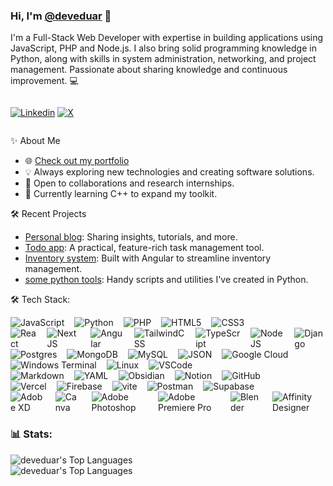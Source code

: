 
<!--
**deveduar/deveduar** is a ✨ _special_ ✨ repository because its `README.md` (this file) appears on your GitHub profile.
Here are some ideas to get you started:
- 🔭 I’m currently working on ...
- 🌱 I’m currently learning ...
- 👯 I’m looking to collaborate on ...
- 🤔 I’m looking for help with ...
- 💬 Ask me about ...
- 📫 How to reach me: ...
- 😄 Pronouns: ...
- ⚡ Fun fact: ...

- 📫 You can contact me on [Linkedin](http://www.linkedin.com/in/deveduar) or [Twitter](https://twitter.com/deveduar)
[![Gmail](https://img.shields.io/badge/Gmail-%23483699?style=for-the-badge&logo=gmail&logoColor=white)](deveduar@gmail.com)

![deveduar's Top Languages](https://github-readme-stats.vercel.app/api/top-langs/?username=deveduar&theme=tokyonight&show_icons=true&hide_border=true&layout=compact)
<picture> <img align="right" src="https://64.media.tumblr.com/d76f758ab3f8df7a46766c24e510dd8e/1b721de211210cef-27/s1280x1920/108a51dd357fcfa39f9abb37779679140a25d532.gifv" width = 360px></picture>
-->

### Hi, I'm [@deveduar](https://deveduar-portfolio.vercel.app/) 👋

I'm a Full-Stack Web Developer with expertise in building applications using JavaScript, PHP and Node.js. I also bring solid programming knowledge in Python, along with skills in system administration, networking, and project management. Passionate about sharing knowledge and continuous improvement. 💻

<div style="display:flex; flex-direction:row; gap:1rem; align-text:center;">

[![Linkedin](https://img.shields.io/badge/linkedin-12100E.svg?style=for-the-badge&logo=linkedin)](http://www.linkedin.com/in/deveduar)
[![X](https://img.shields.io/badge/X-12100E.svg?style=for-the-badge&logo=X&logoColor=white)](https://twitter.com/deveduar)

</div>

✨ About Me
- 🌐 [Check out my portfolio](https://deveduar-portfolio.vercel.app/)
- 💡 Always exploring new technologies and creating software solutions.
- 👯 Open to collaborations and research internships.
- 🌱 Currently learning C++ to expand my toolkit.

🛠️ Recent Projects
- [Personal blog](https://nextjs-blog-xi-indol.vercel.app/): Sharing insights, tutorials, and more.
- [Todo app](https://github.com/deveduar/todo-app): A practical, feature-rich task management tool.
- [Inventory system](https://github.com/deveduar/angular-SGI-front.git): Built with Angular to streamline inventory management.
- [some python tools](https://deveduar-portfolio.vercel.app/projects/5): Handy scripts and utilities I've created in Python.

🛠 Tech Stack: 

<div style="display:flex; flex-direction:row; gap:1rem;">

<picture>
  <source align="center" srcset="https://img.shields.io/badge/javascript-%23323330.svg?style=for-the-badge&logo=javascript&logoColor=%23F7DF1E" media="(min-width: 640px)">
  <img src="https://img.shields.io/badge/javascript-%23323330.svg?style=for-the-badge&logo=javascript&logoColor=%23F7DF1E" alt="JavaScript">
</picture>

<picture>
  <source align="center" srcset="https://img.shields.io/badge/python-%23323330?style=for-the-badge&logo=python&logoColor=ffdd54" media="(min-width: 640px)">
  <img src="https://img.shields.io/badge/python-%23323330?style=for-the-badge&logo=python&logoColor=ffdd54" alt="Python">
</picture>

<picture>
  <source align="center" srcset="https://img.shields.io/badge/php-%23323330.svg?style=for-the-badge&logo=php&logoColor=white" media="(min-width: 640px)">
  <img src="https://img.shields.io/badge/php-%23323330.svg?style=for-the-badge&logo=php&logoColor=white" alt="PHP">
</picture>

<picture>
  <source align="center" srcset="https://img.shields.io/badge/HTML5-%23323330?style=for-the-badge&logo=html5&logoColor=yellow" media="(min-width: 640px)">
  <img src="https://img.shields.io/badge/HTML5-%23323330?style=for-the-badge&logo=html5&logoColor=yellow" alt="HTML5">
</picture>

<picture>
  <source align="center" srcset="https://img.shields.io/badge/css3-%23323330.svg?style=for-the-badge&logo=css3&logoColor=blue" media="(min-width: 640px)">
  <img src="https://img.shields.io/badge/css3-%23323330.svg?style=for-the-badge&logo=css3&logoColor=blue" alt="CSS3">
</picture>

</div>

<div style="display:flex; flex-direction:row; gap:1rem;">

<picture>
  <source align="center" srcset="https://img.shields.io/badge/React-%23323330?style=for-the-badge&logo=react&logoColor=61DAFB" media="(min-width: 640px)">
  <img src="https://img.shields.io/badge/React-%23323330?style=for-the-badge&logo=react&logoColor=61DAFB" alt="React">
</picture>

<picture>
  <source align="center" srcset="https://img.shields.io/badge/Next-%23323330?style=for-the-badge&logo=next.js&logoColor=blue" media="(min-width: 640px)">
  <img src="https://img.shields.io/badge/Next-%23323330?style=for-the-badge&logo=next.js&logoColor=blue" alt="Next JS">
</picture>

<picture>
  <source align="center" srcset="(https://img.shields.io/badge/angular-%23323330.svg?style=for-the-badge&logo=angular&logoColor=white" media="(min-width: 640px)">
  <img src="https://img.shields.io/badge/angular-%23323330.svg?style=for-the-badge&logo=angular&logoColor=red" alt="Angular">
</picture>

<picture>
  <source align="center" srcset="https://img.shields.io/badge/tailwindcss-%23323330.svg?style=for-the-badge&logo=tailwind-css&logoColor=blue" media="(min-width: 640px)">
  <img src="https://img.shields.io/badge/tailwindcss-%23323330.svg?style=for-the-badge&logo=tailwind-css&logoColor=blue" alt="TailwindCSS">
</picture>

<picture>
  <source align="center" srcset="https://img.shields.io/badge/typescript-%23323330.svg?style=for-the-badge&logo=typescript&logoColor=blue" media="(min-width: 640px)">
  <img src="https://img.shields.io/badge/typescript-%23323330.svg?style=for-the-badge&logo=typescript&logoColor=blue" alt="TypeScript">
</picture>

<picture>
  <source align="center" srcset="https://img.shields.io/badge/node.js-%23323330?style=for-the-badge&logo=node.js&logoColor=green" media="(min-width: 640px)">
  <img src="https://img.shields.io/badge/node.js-%23323330?style=for-the-badge&logo=node.js&logoColor=green" alt="NodeJS">
</picture>
<picture>
  <source align="center" srcset="https://img.shields.io/badge/django-%23323330.svg?style=for-the-badge&logo=django&logoColor=green" media="(min-width: 640px)">
  <img src="https://img.shields.io/badge/django-%23323330.svg?style=for-the-badge&logo=django&logoColor=green" alt="Django">
</picture>
</div>

<div style="display:flex; flex-direction:row; gap:1rem;">
<picture>
  <source align="center" srcset="https://img.shields.io/badge/postgres-1A2C34.svg?style=for-the-badge&logo=postgresql&logoColor=white" media="(min-width: 640px)">
  <img src="https://img.shields.io/badge/postgres-1A2C34.svg?style=for-the-badge&logo=postgresql&logoColor=white" alt="Postgres">
</picture>

<picture>
  <source align="center" srcset="https://img.shields.io/badge/MongoDB-1A2C34.svg?style=for-the-badge&logo=mongodb&logoColor=green" media="(min-width: 640px)">
  <img src="https://img.shields.io/badge/MongoDB-1A2C34.svg?style=for-the-badge&logo=mongodb&logoColor=green" alt="MongoDB">
</picture>

<picture>
  <source align="center" srcset="https://img.shields.io/badge/mysql-1A2C34.svg?style=for-the-badge&logo=mysql&logoColor=white" media="(min-width: 640px)">
  <img src="https://img.shields.io/badge/mysql-1A2C34.svg?style=for-the-badge&logo=mysql&logoColor=white" alt="MySQL">
</picture>

<picture>
  <source align="center" srcset="https://img.shields.io/badge/json-1A2C34?style=for-the-badge&logo=json&logoColor=white" media="(min-width: 640px)">
  <img src="https://img.shields.io/badge/json-1A2C34?style=for-the-badge&logo=json&logoColor=white" alt="JSON">
</picture>

<picture>
  <source align="center" srcset="https://img.shields.io/badge/GoogleCloud-1A2C34.svg?style=for-the-badge&logo=google-cloud&logoColor=white" media="(min-width: 640px)">
  <img src="https://img.shields.io/badge/GoogleCloud-1A2C34.svg?style=for-the-badge&logo=google-cloud&logoColor=white" alt="Google Cloud">
</picture>
</div>

<div style="display:flex; flex-direction:row; gap:1rem;">

<picture>
  <source align="center" srcset="https://img.shields.io/badge/Windows%20Terminal-%234D4D4D.svg?style=for-the-badge&logo=windows-terminal&logoColor=white" media="(min-width: 640px)">
  <img src="https://img.shields.io/badge/Windows%20Terminal-%234D4D4D.svg?style=for-the-badge&logo=windows-terminal&logoColor=white" alt="Windows Terminal">
</picture>

<picture>
  <source align="center" srcset="https://img.shields.io/badge/Linux-%234D4D4D?style=for-the-badge&logo=linux&logoColor=white" media="(min-width: 640px)">
  <img src="https://img.shields.io/badge/Linux-%234D4D4D?style=for-the-badge&logo=linux&logoColor=white" alt="Linux">
</picture>

<picture>
  <source align="center" srcset="https://img.shields.io/badge/VSCode-%234D4D4D?style=for-the-badge&logo=visual%20studio%20code&logoColor=white" media="(min-width: 640px)">
  <img src="https://img.shields.io/badge/VSCode-%234D4D4D?style=for-the-badge&logo=visual%20studio%20code&logoColor=white" alt="VSCode">
</picture>
</div>

<div style="display:flex; flex-direction:row; gap:1rem;">
  <picture>
    <source align="center" srcset="https://img.shields.io/badge/markdown-121011.svg?style=for-the-badge&logo=markdown&logoColor=white" media="(min-width: 640px)">
    <img src="https://img.shields.io/badge/markdown-121011.svg?style=for-the-badge&logo=markdown&logoColor=white" alt="Markdown">
  </picture>

  <picture>
    <source align="center" srcset="https://img.shields.io/badge/yaml-121011.svg?style=for-the-badge&logo=yaml&logoColor=white" media="(min-width: 640px)">
    <img src="https://img.shields.io/badge/yaml-121011.svg?style=for-the-badge&logo=yaml&logoColor=white" alt="YAML">
  </picture>

  <picture>
    <source align="center" srcset="https://img.shields.io/badge/Obsidian-121011.svg?style=for-the-badge&logo=obsidian&logoColor=white" media="(min-width: 640px)">
    <img src="https://img.shields.io/badge/Obsidian-121011.svg?style=for-the-badge&logo=obsidian&logoColor=white" alt="Obsidian">
  </picture>

  <picture>
    <source align="center" srcset="https://img.shields.io/badge/Notion-121011?style=for-the-badge&logo=notion&logoColor=white" media="(min-width: 640px)">
    <img src="https://img.shields.io/badge/Notion-121011?style=for-the-badge&logo=notion&logoColor=white" alt="Notion">
  </picture>

  <picture>
    <source align="center" srcset="https://img.shields.io/badge/GitHub-121011?style=for-the-badge&logo=github&logoColor=white" media="(min-width: 640px)">
    <img src="https://img.shields.io/badge/GitHub-121011?style=for-the-badge&logo=github&logoColor=white" alt="GitHub">
  </picture>

</div>

<div style="display:flex; flex-direction:row; gap:1rem;">

<picture>
  <source align="center" srcset="https://img.shields.io/badge/Vercel-1A2C34.svg?style=for-the-badge&logo=vercel&logoColor=white" media="(min-width: 640px)">
  <img src="https://img.shields.io/badge/Vercel-1A2C34.svg?style=for-the-badge&logo=vercel&logoColor=white" alt="Vercel">
</picture>

<picture>
  <source align="center" srcset="https://img.shields.io/badge/firebase-1A2C34?style=for-the-badge&logo=firebase&logoColor=ffcd34" media="(min-width: 640px)">
  <img src="https://img.shields.io/badge/firebase-1A2C34?style=for-the-badge&logo=firebase&logoColor=ffcd34" alt="Firebase">
</picture>

<picture>
  <source align="center" srcset="https://img.shields.io/badge/vite-1A2C34.svg?style=for-the-badge&logo=vite&logoColor=violet" media="(min-width: 640px)">
  <img src="https://img.shields.io/badge/vite-1A2C34.svg?style=for-the-badge&logo=vite&logoColor=violet" alt="vite">
</picture>

<picture>
  <source align="center" srcset="https://img.shields.io/badge/Postman-1A2C34?style=for-the-badge&logo=postman&logoColor=orange" media="(min-width: 640px)">
  <img src="https://img.shields.io/badge/Postman-1A2C34?style=for-the-badge&logo=postman&logoColor=orange" alt="Postman">
</picture>

<picture>
  <source align="center" srcset="https://img.shields.io/badge/Supabase-1A2C34?style=for-the-badge&logo=supabase&logoColor=green" media="(min-width: 640px)">
  <img src="https://img.shields.io/badge/Supabase-1A2C34?style=for-the-badge&logo=supabase&logoColor=green" alt="Supabase">
</picture>

</div>

<div style="display:flex; flex-direction:row; gap:1rem;">
  <picture>
    <source align="center" srcset="https://img.shields.io/badge/Adobe%20XD-%23323330?style=for-the-badge&logo=Adobe%20XD&logoColor=#FF61F6" media="(min-width: 640px)">
    <img src="https://img.shields.io/badge/Adobe%20XD-%23323330?style=for-the-badge&logo=Adobe%20XD&logoColor=#FF61F6" alt="Adobe XD">
  </picture>

  <picture>
    <source align="center" srcset="https://img.shields.io/badge/Canva-5C5543.svg?&style=for-the-badge&logo=Canva&logoColor=white" media="(min-width: 640px)">
    <img src="https://img.shields.io/badge/Canva-5C5543.svg?&style=for-the-badge&logo=Canva&logoColor=white" alt="Canva">
  </picture>

  <picture>
    <source align="center" srcset="https://img.shields.io/badge/Adobe%20Photoshop-5C5543?style=for-the-badge&logo=Adobe%20Photoshop&logoColor=blue" media="(min-width: 640px)">
    <img src="https://img.shields.io/badge/Adobe%20Photoshop-5C5543?style=for-the-badge&logo=Adobe%20Photoshop&logoColor=blue" alt="Adobe Photoshop">
  </picture>

  <picture>
    <source align="center" srcset="https://img.shields.io/badge/Adobe%20Premiere%20Pro-5C5543?style=for-the-badge&logo=Adobe%20Premiere%20Pro&logoColor=violet" media="(min-width: 640px)">
    <img src="https://img.shields.io/badge/Adobe%20Premiere%20Pro-5C5543?style=for-the-badge&logo=Adobe%20Premiere%20Pro&logoColor=violet" alt="Adobe Premiere Pro">
  </picture>

  <picture>
    <source align="center" srcset="https://img.shields.io/badge/blender-5C5543.svg?style=for-the-badge&logo=blender&logoColor=orange" media="(min-width: 640px)">
    <img src="https://img.shields.io/badge/blender-5C5543.svg?style=for-the-badge&logo=blender&logoColor=orange" alt="Blender">
  </picture>

  <picture>
  <source align="center" srcset="https://img.shields.io/badge/affinity%20desginer-5C5543.svg?style=for-the-badge&logo=affinity-designer&logoColor=blue" media="(min-width: 640px)">
  <img src="https://img.shields.io/badge/affinity%20desginer-5C5543.svg?style=for-the-badge&logo=affinity-designer&logoColor=blue" alt="Affinity Designer">
</picture>

</div>

### 📊 Stats:
<picture>
  <source align="center" srcset="https://github-readme-stats.vercel.app/api?username=deveduar&theme=tokyonight&show_icons=true&hide_border=true&count_private=false" media="(min-width: 640px)">
  <img  src="https://github-readme-stats.vercel.app/api?username=deveduar&theme=tokyonight&show_icons=true&hide_border=true&count_private=false" alt="deveduar's Top Languages">
</picture>
<br>
<picture>
  <source align="center" srcset="https://github-readme-stats.vercel.app/api/top-langs/?username=deveduar&theme=tokyonight&show_icons=true&hide_border=true&layout=compact" media="(min-width: 640px)">
  <img  src="https://github-readme-stats.vercel.app/api/top-langs/?username=deveduar&theme=tokyonight&show_icons=true&hide_border=true&layout=compact" alt="deveduar's Top Languages">
</picture>

